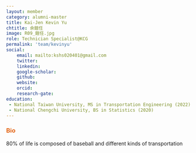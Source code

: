 ```yaml
---
layout: member
category: alumni-master
title: Kai-Jen Kevin Yu
chtitle: 余鎧任
image: R09_鎧任.jpg
role: Technician Specialist@KCG
permalink: 'team/kevinyu'
social:
    email: mailto:kshs020401@gmail.com
    twitter: 
    linkedin: 
    google-scholar: 
    github: 
    website: 
    orcid: 
    research-gate: 
education:
 - National Taiwan University, MS in Transportation Engineering (2022)
 - National Chengchi University, BS in Statistics (2020)
---
```


<h3 style="color: #e36414;">Bio</h3>
80% of life is composed of baseball and different kinds of transportation
